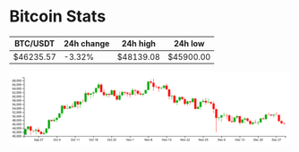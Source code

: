 # Bitcoin Stats

BTC/USDT|24h change|24h high|24h low|
|---|---|---|---|
|$46235.57|-3.32%|$48139.08|$45900.00|

<img src="./chart.svg">
